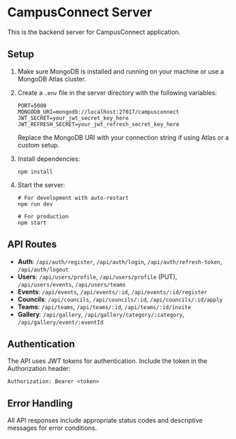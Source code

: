 
# CampusConnect Server

This is the backend server for CampusConnect application.

## Setup

1. Make sure MongoDB is installed and running on your machine or use a MongoDB Atlas cluster.
2. Create a `.env` file in the server directory with the following variables:
   ```
   PORT=5000
   MONGODB_URI=mongodb://localhost:27017/campusconnect
   JWT_SECRET=your_jwt_secret_key_here
   JWT_REFRESH_SECRET=your_jwt_refresh_secret_key_here
   ```
   
   Replace the MongoDB URI with your connection string if using Atlas or a custom setup.
   
3. Install dependencies:
   ```
   npm install
   ```

4. Start the server:
   ```
   # For development with auto-restart
   npm run dev
   
   # For production
   npm start
   ```

## API Routes

- **Auth**: `/api/auth/register`, `/api/auth/login`, `/api/auth/refresh-token`, `/api/auth/logout`
- **Users**: `/api/users/profile`, `/api/users/profile` (PUT), `/api/users/events`, `/api/users/teams`
- **Events**: `/api/events`, `/api/events/:id`, `/api/events/:id/register`
- **Councils**: `/api/councils`, `/api/councils/:id`, `/api/councils/:id/apply`
- **Teams**: `/api/teams`, `/api/teams/:id`, `/api/teams/:id/invite`
- **Gallery**: `/api/gallery`, `/api/gallery/category/:category`, `/api/gallery/event/:eventId`

## Authentication

The API uses JWT tokens for authentication. Include the token in the Authorization header:
```
Authorization: Bearer <token>
```

## Error Handling

All API responses include appropriate status codes and descriptive messages for error conditions.
